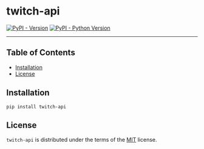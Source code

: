 # twitch-api

[![PyPI - Version](https://img.shields.io/pypi/v/twitch-api.svg)](https://pypi.org/project/twitch-api)
[![PyPI - Python Version](https://img.shields.io/pypi/pyversions/twitch-api.svg)](https://pypi.org/project/twitch-api)

-----

## Table of Contents

- [Installation](#installation)
- [License](#license)

## Installation

```console
pip install twitch-api
```

## License

`twitch-api` is distributed under the terms of the [MIT](https://spdx.org/licenses/MIT.html) license.
